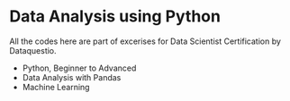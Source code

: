 # Data Analysis using Python

All the codes here are part of excerises for Data Scientist Certification by Dataquestio.
* Python, Beginner to Advanced
* Data Analysis with Pandas
* Machine Learning